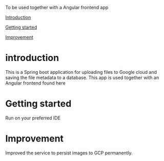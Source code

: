 
To be used together with a Angular frontend app 

[Introduction](#introduction)

[Getting started](#getting-started)

[Improvement](#improvement)

# introduction

This is a Spring boot application for uploading files to Google cloud and saving the file metadata to a database.
This app is used together with an Angular frontend found here 

# Getting started

Run on your preferred IDE

# Improvement

Improved the service to persist images to GCP permanently.


